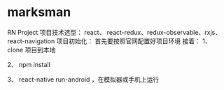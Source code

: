 # marksman
RN Project
项目技术选型： react、 react-redux、redux-observable、rxjs、react-navigation
项目初始化：
  首先要按照官网配置好项目环境
  接着：
  1、 clone 项目到本地

  2、 npm install

  3、 react-native run-android ，在模拟器或手机上运行
